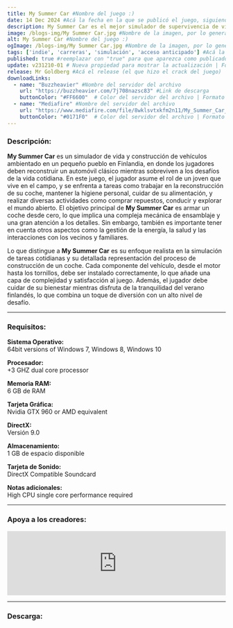 ```yaml
---
title: My Summer Car #Nombre del juego :)
date: 14 Dec 2024 #Acá la fecha en la que se publicó el juego, siguiendo este formato: Dia "30", Mes "Oct", Año "2024" = como debe quedar: 30 Oct 2024
description: My Summer Car es el mejor simulador de supervivencia de vida con muerte permanente y en el que tendrás que poseer, construir, reparar, ajustar y mantener un automóvil. Empiezas el juego con cientos de piezas sueltas y ensamblas tanto el automóvil como el motor. #Acá una mini descripción del juego
image: /blogs-img/My Summer Car.jpg #Nombre de la imagen, por lo general es exactamente el mismo nombre que el juego excluyendo lo ":" (Dos puntos)
alt: My Summer Car #Nombre del juego :)
ogImage: /blogs-img/My Summer Car.jpg #Nombre de la imagen, por lo general es exactamente el mismo nombre que el juego excluyendo lo ":" (Dos puntos)
tags: ['indie', 'carreras', 'simulación', 'acceso anticipado'] #Acá la categoría o categorías del juego, si es más de una se coloca en este formato: ['categoría1', 'categoría2']
published: true #reemplazar con "true" para que aparezca como publicado
update: v231210-01 # Nueva propiedad para mostrar la actualización | Formato: v1.0.0
release: Mr Goldberg #Acá el release (el que hizo el crack del juego) | Formato: Nicolhetti
downloadLinks:
  - name: "Buzzheavier" #Nombre del servidor del archivo
    url: "https://buzzheavier.com/7j708nazsc83" #Link de descarga
    buttonColor: "#FF6600"  # Color del servidor del archivo | Formato hexadecimal | MediaFire: #0171F0 | Buzzheavier: #FF6600 |
  - name: "Mediafire" #Nombre del servidor del archivo
    url: "https://www.mediafire.com/file/8wklsvtxkfm2n11/My_Summer_Car_-_By_Nicolhetti_Projects.zip/file" #Link de descarga
    buttonColor: "#0171F0"  # Color del servidor del archivo | Formato hexadecimal | MediaFire: #0171F0 | Buzzheavier: #FF6600 |
---
```


<!--En VSCode seleccionando una palabra, por ejemplo: "My Summer Car" y apretando Ctrl+F2 se seleccionan todas las palabras iguales-->

### Descripción:
**My Summer Car** es un simulador de vida y construcción de vehículos ambientado en un pequeño pueblo en Finlandia, en donde los jugadores deben reconstruir un automóvil clásico mientras sobreviven a los desafíos de la vida cotidiana. En este juego, el jugador asume el rol de un joven que vive en el campo, y se enfrenta a tareas como trabajar en la reconstrucción de su coche, mantener la higiene personal, cuidar de su alimentación, y realizar diversas actividades como comprar repuestos, conducir y explorar el mundo abierto. El objetivo principal de **My Summer Car** es armar un coche desde cero, lo que implica una compleja mecánica de ensamblaje y una gran atención a los detalles. Sin embargo, también es importante tener en cuenta otros aspectos como la gestión de la energía, la salud y las interacciones con los vecinos y familiares.

Lo que distingue a **My Summer Car** es su enfoque realista en la simulación de tareas cotidianas y su detallada representación del proceso de construcción de un coche. Cada componente del vehículo, desde el motor hasta los tornillos, debe ser instalado correctamente, lo que añade una capa de complejidad y satisfacción al juego. Además, el jugador debe cuidar de su bienestar mientras disfruta de la tranquilidad del verano finlandés, lo que combina un toque de diversión con un alto nivel de desafío.
<!--Prompt para Chat-GPT: Hazme una descripción para el juego "My Summer Car" y cada que menciones "My Summer Car" ponlo en negrita -->

---

### Requisitos:
**Sistema Operativo:**  
64bit versions of Windows 7, Windows 8, Windows 10

**Procesador:**  
+3 GHZ dual core processor

**Memoria RAM:**  
6 GB de RAM

**Tarjeta Gráfica:**  
Nvidia GTX 960 or AMD equivalent

**DirectX:**  
Versión 9.0

**Almacenamiento:**  
1 GB de espacio disponible

**Tarjeta de Sonido:**  
DirectX Compatible Soundcard

**Notas adicionales:**  
High CPU single core performance required

<!--Si falta o sobra un requisito se quita o se agrega manteniendo el mismo formato-->

---

### Apoya a los creadores:
<iframe src="https://store.steampowered.com/widget/516750/" frameborder="0" style="background-color: transparent; width: 100% !important; aspect-ratio: 646 / 190;"></iframe>

<!--Reemplazar los numeros (AppID) del juego (en este caso 516750) por el numero (AppID) correspondiente con el juego a publicar-->
<!--El AppID se encuentra en la URL del Juego en Steam-->

---

### Descarga:
